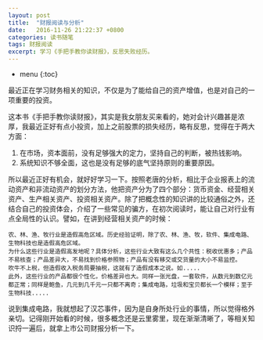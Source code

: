 ```yaml
---
layout: post
title:  "财报阅读与分析"
date:   2016-11-26 21:22:37 +0800
categories: 读书随笔
tags: 财报阅读
excerpt: 学习《手把手教你读财报》，反思失败经历。
---
```


* menu
{:toc}

最近正在学习财务相关的知识，不仅是为了能给自己的资产增值，也是对自己的一项重要的投资。

这本书《手把手教你读财报》，其实是我女朋友买来看的，她对会计兴趣甚是浓厚，我最近正好有点小投资，加上之前股票的损失经历，略有反思，觉得在于两大方面：

1. 在市场，资本面前，没有足够强大的定力，坚持自己的判断，被热钱影响。
2. 系统知识不够全面，这也是没有足够的底气坚持原则的重要原因。

所以最近正好有机会，就好好学习一下。按照老唐的分析，相比于企业报表上的流动资产和非流动资产的划分方法，他把资产分为了四个部分：货币资金、经营相关资产、生产相关资产、投资相关资产。除了把概念性的知识讲的比较通俗之外，还结合自己的投资体会，介绍了一些常见的骗方，在初次阅读时，能让自己对行业有点全局性的认识。譬如，在讲到经营相关资产的时候：

	农、林、渔、牧行业是造假高危区域。历史经验证明，除了农、林、渔、牧，软件、集成电路、生物科技也是造假高危区域。
	为什么这些行业是造假高发地呢？具体分析，这些行业大致有这么几个共性：税收优惠多；产品不易核查；产品差异大，不易找到价格参照物；产品有没有移交或交货量的大小不易监控。
	吹牛不上税，但造假收入税务局要抽税，这就有了造假成本之说。如.....
	此外，这些行业的产品都很个性化，价格差异也大。同样一张光盘，一套软件，从数元到数亿元都正常；同样是鲍鱼，几元到几千元一只都不离奇；集成电路，垃圾和宝贝都长一个模样；至于生物科技.....

说到集成电路，我就想起了汉芯事件，因为是自身所处行业的事情，所以觉得格外亲切。记得刚开始看的时候，很多概念还是云里雾里，现在渐渐清晰了，等相关知识捋一遍后，就拿上市公司财报分析一下。
